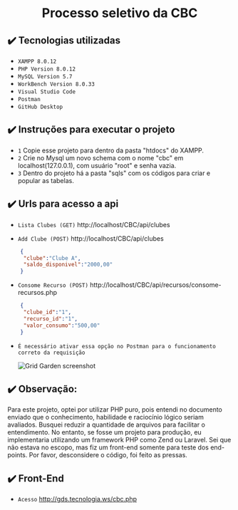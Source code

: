 <h1 align="center"> Processo seletivo da CBC </h1>

## ✔️ Tecnologias utilizadas

- ``XAMPP 8.0.12``
- ``PHP Version 8.0.12``
- ``MySQL Version 5.7``
- ``WorkBench Version 8.0.33``
- ``Visual Studio Code``
- ``Postman``
- ``GitHub Desktop``

## ✔️ Instruções para executar o projeto

- `1` Copie esse projeto para dentro da pasta "htdocs" do XAMPP.
- `2` Crie no Mysql um novo schema com o nome "cbc" em localhost(127.0.0.1), com usuário "root" e senha vazia.
- `3` Dentro do projeto há a pasta "sqls" com os códigos para criar e popular as tabelas.

## ✔️ Urls para acesso a api

- `Lista Clubes (GET)` http://localhost/CBC/api/clubes

- `Add Clube (POST)` http://localhost/CBC/api/clubes
```JSON
	{	
	 "clube":"Clube A",
	 "saldo_disponivel":"2000,00"
	}
```

- `Consome Recurso (POST)` http://localhost/CBC/api/recursos/consome-recursos.php
```JSON
	{
	 "clube_id":"1",
	 "recurso_id":"1",
	 "valor_consumo":"500,00"
	}
```

- `É necessário ativar essa opção no Postman para o funcionamento correto da requisição`

	![Grid Garden screenshot](https://repository-images.githubusercontent.com/642474736/a5358c70-fd83-4af2-bb5a-0bdee65a3c15)
	
	
## ✔️ Observação:
Para este projeto, optei por utilizar PHP puro, pois entendi no documento enviado que o conhecimento, habilidade e raciocínio lógico seriam avaliados. Busquei reduzir a quantidade de arquivos para facilitar o entendimento.
No entanto, se fosse um projeto para produção, eu implementaria utilizando um framework PHP como Zend ou Laravel.
Sei que não estava no escopo, mas fiz um front-end somente para teste dos end-points. Por favor, desconsidere o código, foi feito as pressas.

## ✔️ Front-End
- `Acesso` http://gds.tecnologia.ws/cbc.php
